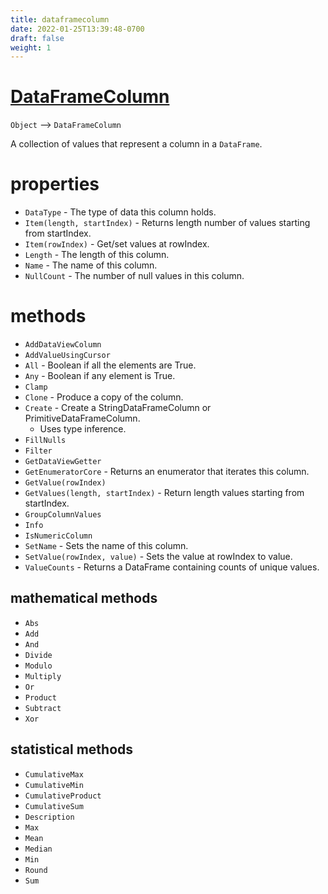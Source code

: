```yaml
---
title: dataframecolumn
date: 2022-01-25T13:39:48-0700
draft: false
weight: 1
---
```


# [DataFrameColumn](https://docs.microsoft.com/en-us/dotnet/api/microsoft.data.analysis.dataframecolumn?view=ml-dotnet-preview)
`Object` –> `DataFrameColumn`   

A collection of values that represent a column in a `DataFrame`.  

# properties
- `DataType` - The type of data this column holds.
- `Item(length, startIndex)` - Returns length number of values starting from startIndex.
- `Item(rowIndex)` - Get/set values at rowIndex.
- `Length` - The length of this column.
- `Name` - The name of this column.
- `NullCount` - The number of null values in this column.

# methods
- `AddDataViewColumn`
- `AddValueUsingCursor`
- `All` - Boolean if all the elements are True.
- `Any` - Boolean if any element is True.
- `Clamp`
- `Clone` - Produce a copy of the column.
- `Create` - Create a StringDataFrameColumn or PrimitiveDataFrameColumn.
  - Uses type inference.
- `FillNulls`
- `Filter`
- `GetDataViewGetter`
- `GetEnumeratorCore` - Returns an enumerator that iterates this column.
- `GetValue(rowIndex)`
- `GetValues(length, startIndex)` - Return length values starting from startIndex.
- `GroupColumnValues`
- `Info`
- `IsNumericColumn`
- `SetName` - Sets the name of this column.
- `SetValue(rowIndex, value)` - Sets the value at rowIndex to value.
- `ValueCounts` - Returns a DataFrame containing counts of unique values.

## mathematical methods
- `Abs`
- `Add`
- `And`
- `Divide`
- `Modulo`
- `Multiply`
- `Or`
- `Product`
- `Subtract`
- `Xor`

## statistical methods
- `CumulativeMax`
- `CumulativeMin`
- `CumulativeProduct`
- `CumulativeSum`
- `Description`
- `Max`
- `Mean`
- `Median`
- `Min`
- `Round`
- `Sum`

